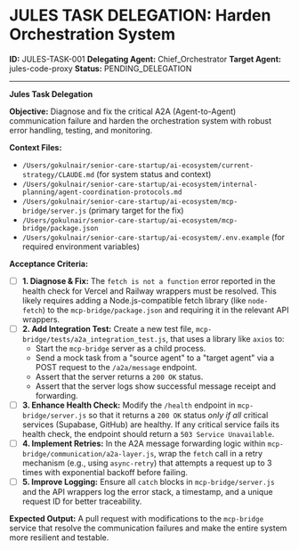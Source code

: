 # JULES TASK DELEGATION: Harden Orchestration System

**ID:** JULES-TASK-001
**Delegating Agent:** Chief_Orchestrator
**Target Agent:** jules-code-proxy
**Status:** PENDING_DELEGATION

---

**Jules Task Delegation**

**Objective:**
Diagnose and fix the critical A2A (Agent-to-Agent) communication failure and harden the orchestration system with robust error handling, testing, and monitoring.

**Context Files:**
*   `/Users/gokulnair/senior-care-startup/ai-ecosystem/current-strategy/CLAUDE.md` (for system status and context)
*   `/Users/gokulnair/senior-care-startup/ai-ecosystem/internal-planning/agent-coordination-protocols.md`
*   `/Users/gokulnair/senior-care-startup/ai-ecosystem/mcp-bridge/server.js` (primary target for the fix)
*   `/Users/gokulnair/senior-care-startup/ai-ecosystem/mcp-bridge/package.json`
*   `/Users/gokulnair/senior-care-startup/ai-ecosystem/.env.example` (for required environment variables)

**Acceptance Criteria:**
*   [ ] **1. Diagnose & Fix:** The `fetch is not a function` error reported in the health check for Vercel and Railway wrappers must be resolved. This likely requires adding a Node.js-compatible fetch library (like `node-fetch`) to the `mcp-bridge/package.json` and requiring it in the relevant API wrappers.
*   [ ] **2. Add Integration Test:** Create a new test file, `mcp-bridge/tests/a2a_integration_test.js`, that uses a library like `axios` to:
    *   Start the `mcp-bridge` server as a child process.
    *   Send a mock task from a "source agent" to a "target agent" via a POST request to the `/a2a/message` endpoint.
    *   Assert that the server returns a `200 OK` status.
    *   Assert that the server logs show successful message receipt and forwarding.
*   [ ] **3. Enhance Health Check:** Modify the `/health` endpoint in `mcp-bridge/server.js` so that it returns a `200 OK` status *only if all* critical services (Supabase, GitHub) are healthy. If any critical service fails its health check, the endpoint should return a `503 Service Unavailable`.
*   [ ] **4. Implement Retries:** In the A2A message forwarding logic within `mcp-bridge/communication/a2a-layer.js`, wrap the `fetch` call in a retry mechanism (e.g., using `async-retry`) that attempts a request up to 3 times with exponential backoff before failing.
*   [ ] **5. Improve Logging:** Ensure all `catch` blocks in `mcp-bridge/server.js` and the API wrappers log the error stack, a timestamp, and a unique request ID for better traceability.

**Expected Output:**
A pull request with modifications to the `mcp-bridge` service that resolve the communication failures and make the entire system more resilient and testable.
